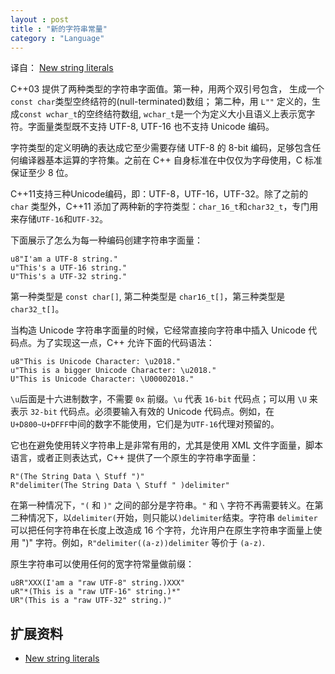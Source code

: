 ```yaml
---
layout : post
title : "新的字符串常量"
category : "Language"
---
```


译自： [New string literals](https://en.wikipedia.org/wiki/C%2B%2B11#New_string_literals)

C++03 提供了两种类型的字符串字面值。第一种，用两个双引号包含， 生成一个`const char`类型空终结符的(null-terminated)数组； 第二种，用 `L""` 定义的，生成`const wchar_t`的空终结符数组, `wchar_t`是一个为定义大小且语义上表示宽字符。字面量类型既不支持 UTF-8, UTF-16 也不支持 Unicode 编码。

字符类型的定义明确的表达成它至少需要存储 UTF-8 的 8-bit 编码，足够包含任何编译器基本运算的字符集。之前在 C++ 自身标准在中仅仅为字母使用，C 标准保证至少 8 位。

C++11支持三种Unicode编码，即：UTF-8，UTF-16，UTF-32。除了之前的 `char` 类型外，C++11 添加了两种新的字符类型：`char_16_t`和`char32_t`，专门用来存储`UTF-16`和`UTF-32`。

下面展示了怎么为每一种编码创建字符串字面量：

    u8"I'am a UTF-8 string."
    u"This's a UTF-16 string."
    U"This's a UTF-32 string."

第一种类型是 `const char[]`, 第二种类型是 `char16_t[]`，第三种类型是`char32_t[]`。

当构造 Unicode 字符串字面量的时候，它经常直接向字符串中插入 Unicode 代码点。为了实现这一点，C++ 允许下面的代码语法：

    u8"This is Unicode Character: \u2018."
    u"This is a bigger Unicode Character: \u2018."
    U"This is Unicode Character: \U00002018."

`\u`后面是十六进制数字，不需要 `0x` 前缀。`\u` 代表 `16-bit` 代码点；可以用 `\U` 来表示 `32-bit` 代码点。必须要输入有效的 Unicode 代码点。例如，在 `U+D800~U+DFFF`中间的数字不能使用，它们是为`UTF-16`代理对预留的。

它也在避免使用转义字符串上是非常有用的，尤其是使用 XML 文件字面量，脚本语言，或者正则表达式，C++ 提供了一个原生的字符串字面量：

    R"(The String Data \ Stuff ")"
    R"delimiter(The String Data \ Stuff " )delimiter"

在第一种情况下，`"(` 和 `)"` 之间的部分是字符串。`"` 和 `\` 字符不再需要转义。在第二种情况下，以`delimiter(`开始，则只能以`)delimiter`结束。字符串 `delimiter` 可以把任何字符串在长度上改造成 16 个字符，允许用户在原生字符串字面量上使用 ")" 字符。例如，`R"delimiter((a-z))delimiter` 等价于 `(a-z)`.

原生字符串可以使用任何的宽字符常量做前缀：

    u8R"XXX(I'am a "raw UTF-8" string.)XXX"
    uR"*(This is a "raw UTF-16" string.)*"
    UR"(This is a "raw UTF-32" string.)"


## 扩展资料 ##

+ [New string literals](https://en.wikipedia.org/wiki/C%2B%2B11#New_string_literals)
